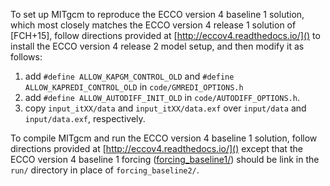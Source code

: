 
To set up MITgcm to reproduce the ECCO version 4 baseline 1 solution, which most closely matches the ECCO version 4 release 1 solution of [FCH+15], follow directions provided at [http://eccov4.readthedocs.io/]() to install the ECCO version 4 release 2 model setup, and then modify it as follows:

1. add ``#define ALLOW_KAPGM_CONTROL_OLD`` and ``#define ALLOW_KAPREDI_CONTROL_OLD`` in ``code/GMREDI_OPTIONS.h``
2. add ``#define ALLOW_AUTODIFF_INIT_OLD`` in ``code/AUTODIFF_OPTIONS.h``.
3. copy ``input_itXX/data`` and ``input_itXX/data.exf`` over ``input/data`` and ``input/data.exf``, respectively.

To compile MITgcm and run the ECCO version 4 baseline 1 solution, follow directions provided at [http://eccov4.readthedocs.io/]() except that the ECCO version 4 baseline 1 forcing ([forcing_baseline1/](<ftp://mit.ecco-group.org/ecco_for_las/version_4/release1/forcing_baseline1/>)) should be link in the `run/` directory in place of `forcing_baseline2/`.



